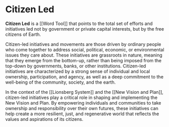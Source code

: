 # Citizen Led

**Citizen Led** is a [[Word Tool]] that points to the total set of efforts and initiatives led not by government or private capital interests, but by the free citizens of Earth. 

Citizen-led initiatives and movements are those driven by ordinary people who come together to address social, political, economic, or environmental issues they care about. These initiatives are grassroots in nature, meaning that they emerge from the bottom-up, rather than being imposed from the top-down by governments, banks, or other institutions. Citizen-led initiatives are characterized by a strong sense of individual and local ownership, participation, and agency, as well as a deep commitment to the well-being of the community, society, and the earth. 

In the context of the [[Lionsberg System]] and the [[New Vision and Plan]], citizen-led initiatives play a critical role in shaping and implementing the New Vision and Plan. By empowering individuals and communities to take ownership and responsibility over their own futures, these initiatives can help create a more resilient, just, and regenerative world that reflects the values and aspirations of its citizens.